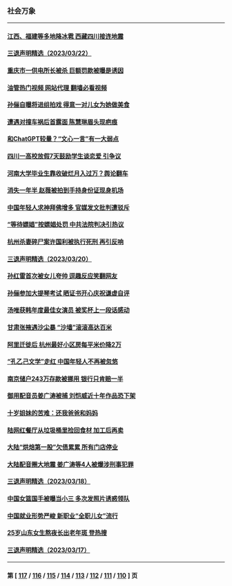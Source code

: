 ### 社会万象
---
#### [江西、福建等多地降冰雹 西藏四川接连地震](../../pages/ncid282/n13956709.md?03232045) 
#### [三退声明精选（2023/03/22）](../../pages/ncid282/n13956403.md?03232045) 
#### [重庆市一供电所长被杀 巨额罚款被曝是诱因](../../pages/ncid282/n13956287.md?03232045) 
#### [油管热门视频 网站代理 翻墙必看视频](http://138.2.39.72:81/youtube.html?epic-marker?03232045)
#### [孙俪自曝将进组拍戏 得意一对儿女为她做美食](../../pages/ncid282/n13956278.md?03232045) 
#### [遭遇对撞车祸后首露面 陈慧琳眉头现疤痕](../../pages/ncid282/n13956249.md?03232045) 
#### [和ChatGPT较量？“文心一言”有一大弱点](../../pages/ncid282/n13956175.md?03232045) 
#### [四川一高校放假7天鼓励学生谈恋爱 引争议](../../pages/ncid282/n13956254.md?03232045) 
#### [河南大学毕业生靠收破烂月入过万？舆论翻车](../../pages/ncid282/n13955876.md?03232045) 
#### [消失一年半 赵薇被拍到手持身份证现身机场](../../pages/ncid282/n13955475.md?03232045) 
#### [中国年轻人求神拜佛增多 官媒发文批判遭驳斥](../../pages/ncid282/n13955447.md?03232045) 
#### [“等待嫖娼”按嫖娼处罚 中共法院判决引热议](../../pages/ncid282/n13955363.md?03232045) 
#### [杭州杀妻碎尸案许国利被执行死刑 再引反响](../../pages/ncid282/n13955127.md?03232045) 
#### [三退声明精选（2023/03/20）](../../pages/ncid282/n13954932.md?03232045) 
#### [孙红雷首次被女儿夸帅 逗趣反应笑翻网友](../../pages/ncid282/n13954710.md?03232045) 
#### [孙俪参加大提琴考试 晒证书开心庆祝谦虚自评](../../pages/ncid282/n13954665.md?03232045) 
#### [汤唯获韩年度最佳女演员 被奖杯上一段话感动](../../pages/ncid282/n13954682.md?03232045) 
#### [甘肃张掖遇沙尘暴 “沙墙”滚滚高达百米](../../pages/ncid282/n13954469.md?03232045) 
#### [阿里迁徙后 杭州最好小区房每平米价降2万](../../pages/ncid282/n13954445.md?03232045) 
#### [“孔乙己文学”走红 中国年轻人不再被忽悠](../../pages/ncid282/n13953821.md?03232045) 
#### [南京储户243万存款被挪用 银行只肯赔一半](../../pages/ncid282/n13954167.md?03232045) 
#### [御用配音员姜广涛被捕 刘恺威近十年作品恐下架](../../pages/ncid282/n13953953.md?03232045) 
#### [十岁姐妹的苦难：还我爸爸和妈妈](../../pages/ncid282/n13923454.md?03232045) 
#### [陆网红餐厅从垃圾桶里捡回食材 加工后再卖](../../pages/ncid282/n13953506.md?03232045) 
#### [大陆“烘焙第一股”欠债累累 所有门店停业](../../pages/ncid282/n13953647.md?03232045) 
#### [大陆配音圈大地震 姜广涛等4人被爆涉刑事犯罪](../../pages/ncid282/n13953323.md?03232045) 
#### [三退声明精选（2023/03/18）](../../pages/ncid282/n13953384.md?03232045) 
#### [中国女篮国手被曝当小三 多次发照片诱惑领队](../../pages/ncid282/n13953298.md?03232045) 
#### [中国就业形势严峻 新职业“全职儿女”流行](../../pages/ncid282/n13953154.md?03232045) 
#### [25岁山东女生熬夜长出老年斑 登热搜](../../pages/ncid282/n13953048.md?03232045) 
#### [三退声明精选（2023/03/17）](../../pages/ncid282/n13952741.md?03232045) 

---
#### 第 [ [117](./117.md?03232045) / [116](./116.md?03232045) / [115](./115.md?03232045) / [114](./114.md?03232045) / [113](./113.md?03232045) / [112](./112.md?03232045) / [111](./111.md?03232045) / [110](./110.md?03232045) ] 页
